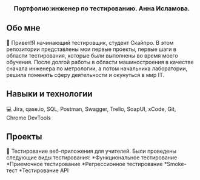 <h3 align="center">Портфолио:инженер по тестированию. Анна Исламова.</a> 

## Обо мне
👋  Привет!Я начинающий тестировщик, студент Скайпро. В этом репозитории представлены мои первые проекты, первые шаги в области тестирования, которые были выполнены во время моего обучения. После долгой работы в области машиностроения в качестве сначала инженера по метрологии, а потом начальника лаборатории, решила поменять сферу деятельности и окунуться в мир IT. 
## Навыки и технологии
💻 Jira, qase.io, SQL, Postman, Swagger, Trello, SoapUI, xCode, Git, Chrome DevTools
## Проекты
📁 Тестирование веб-приложения для учителей.
Были проведены следующие виды тестирования:
*Функциональное тестирование
*Приемочное тестирование
*Регрессионное тестирование
*Smoke-тест
*Тестирование API

